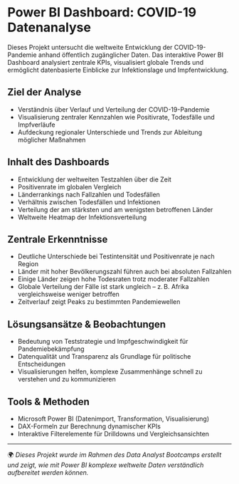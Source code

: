 # Power BI Dashboard: COVID-19 Datenanalyse

Dieses Projekt untersucht die weltweite Entwicklung der COVID-19-Pandemie anhand öffentlich zugänglicher Daten. Das interaktive Power BI Dashboard analysiert zentrale KPIs, visualisiert globale Trends und ermöglicht datenbasierte Einblicke zur Infektionslage und Impfentwicklung.

## Ziel der Analyse

- Verständnis über Verlauf und Verteilung der COVID-19-Pandemie
- Visualisierung zentraler Kennzahlen wie Positivrate, Todesfälle und Impfverläufe
- Aufdeckung regionaler Unterschiede und Trends zur Ableitung möglicher Maßnahmen

## Inhalt des Dashboards

- Entwicklung der weltweiten Testzahlen über die Zeit
- Positivenrate im globalen Vergleich
- Länderrankings nach Fallzahlen und Todesfällen
- Verhältnis zwischen Todesfällen und Infektionen
- Verteilung der am stärksten und am wenigsten betroffenen Länder
- Weltweite Heatmap der Infektionsverteilung

## Zentrale Erkenntnisse

- Deutliche Unterschiede bei Testintensität und Positivenrate je nach Region
- Länder mit hoher Bevölkerungszahl führen auch bei absoluten Fallzahlen
- Einige Länder zeigen hohe Todesraten trotz moderater Fallzahlen
- Globale Verteilung der Fälle ist stark ungleich – z. B. Afrika vergleichsweise weniger betroffen
- Zeitverlauf zeigt Peaks zu bestimmten Pandemiewellen

## Lösungsansätze & Beobachtungen

- Bedeutung von Teststrategie und Impfgeschwindigkeit für Pandemiebekämpfung
- Datenqualität und Transparenz als Grundlage für politische Entscheidungen
- Visualisierungen helfen, komplexe Zusammenhänge schnell zu verstehen und zu kommunizieren

## Tools & Methoden

- Microsoft Power BI (Datenimport, Transformation, Visualisierung)
- DAX-Formeln zur Berechnung dynamischer KPIs
- Interaktive Filterelemente für Drilldowns und Vergleichsansichten

---

🌍 *Dieses Projekt wurde im Rahmen des Data Analyst Bootcamps erstellt und zeigt, wie mit Power BI komplexe weltweite Daten verständlich aufbereitet werden können.*
